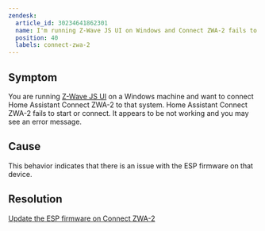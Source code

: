 ```yaml
---
zendesk:
  article_id: 30234641862301
  name: I'm running Z-Wave JS UI on Windows and Connect ZWA-2 fails to start or connect
  position: 40
  labels: connect-zwa-2
---
```


## Symptom

You are running [Z-Wave JS UI](https://zwave-js.github.io/zwave-js-ui/#/) on a Windows machine and want to connect Home Assistant Connect ZWA-2 to that system. Home Assistant Connect ZWA-2 fails to start or connect. It appears to be not working and you may see an error message.

## Cause

This behavior indicates that there is an issue with the ESP firmware on that device.

## Resolution

[Update the ESP firmware on Connect ZWA-2](/hc/en-us/articles/30226941357341)